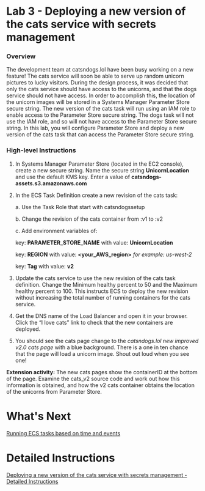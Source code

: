 # Lab 3 - Deploying a new version of the cats service with secrets management
### Overview
The development team at catsndogs.lol have been busy working on a new feature! The cats service will soon be able to serve up random unicorn pictures to lucky visitors. During the design process, it was decided that only the cats service should have access to the unicorns, and that the dogs service should not have access.
In order to accomplish this, the location of the unicorn images will be stored in a Systems Manager Parameter Store secure string. The new version of the cats task will run using an IAM role to enable access to the Parameter Store secure string. The dogs task will not use the IAM role, and so will not have access to the Parameter Store secure string.
In this lab, you will configure Parameter Store and deploy a new version of the cats task that can access the Parameter Store secure string.

### High-level Instructions
1.	In Systems Manager Parameter Store (located in the EC2 console), create a new secure string. Name the secure string **UnicornLocation** and use the default KMS key. Enter a value of **catsndogs-assets.s3.amazonaws.com**

2.	In the ECS Task Definition create a new revision of the cats task:

    a.	Use the Task Role that start with catsndogssetup

    b.	Change the revision of the cats container from :v1 to :v2

    c.	Add environment variables of:

      key: **PARAMETER_STORE_NAME** with value: **UnicornLocation**

      key: **REGION** with value: **<your_AWS_region>** *for example: us-west-2*

      key: **Tag** with value: **v2**

3.	Update the cats service to use the new revision of the cats task definition. Change the Minimum healthy percent to 50 and the Maximum healthy percent to 100. This instructs ECS to deploy the new revision without increasing the total number of running containers for the cats service.

4.	Get the DNS name of the Load Balancer and open it in your browser. Click the “I love cats” link to check that the new containers are deployed.

5.	You should see the cats page change to the *catsndogs.lol new improved v2.0 cats page* with a blue background. There is a one in ten chance that the page will load a unicorn image. Shout out loud when you see one!

**Extension activity:** The new cats pages show the containerID at the bottom of the page. Examine the cats_v2 source code and work out how this information is obtained, and how the v2 cats container obtains the location of the unicorns from Parameter Store.

# What's Next
[Running ECS tasks based on time and events](../Lab-4-Artifacts/)

# Detailed Instructions
[Deploying a new version of the cats service with secrets management - Detailed Instructions](./lab3-detailed-steps.md)